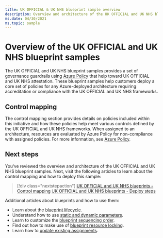 ```yaml
---
title: UK OFFICIAL & UK NHS blueprint sample overview
description: Overview and architecture of the UK OFFICIAL and UK NHS blueprint samples. This blueprint sample helps customers assess specific controls.
ms.date: 04/30/2021
ms.topic: sample
---
```

# Overview of the UK OFFICIAL and UK NHS blueprint samples

The UK OFFICIAL and UK NHS blueprint samples provides a set of governance guardrails using
[Azure Policy](../../../policy/overview.md) that help toward UK OFFICIAL and UK NHS attestation.
These blueprint samples help customers deploy a core set of policies for any Azure-deployed
architecture requiring accreditation or compliance with the UK OFFICIAL and UK NHS frameworks.

## Control mapping

The control mapping section provides details on policies included within this initiative and how
these policies help meet various controls defined by the UK OFFICIAL and UK NHS frameworks. When
assigned to an architecture, resources are evaluated by Azure Policy for non-compliance with
assigned policies. For more information, see [Azure Policy](../../../policy/overview.md).

## Next steps

You've reviewed the overview and architecture of the UK OFFICIAL and UK NHS blueprint samples. Next,
visit the following articles to learn about the control mapping and how to deploy this sample:

> [!div class="nextstepaction"]
> [UK OFFICIAL and UK NHS blueprints - Control mapping](./control-mapping.md)
> [UK OFFICIAL and UK NHS blueprints - Deploy steps](./deploy.md)

Additional articles about blueprints and how to use them:

- Learn about the [blueprint lifecycle](../../concepts/lifecycle.md).
- Understand how to use [static and dynamic parameters](../../concepts/parameters.md).
- Learn to customize the [blueprint sequencing order](../../concepts/sequencing-order.md).
- Find out how to make use of [blueprint resource locking](../../concepts/resource-locking.md).
- Learn how to [update existing assignments](../../how-to/update-existing-assignments.md).
